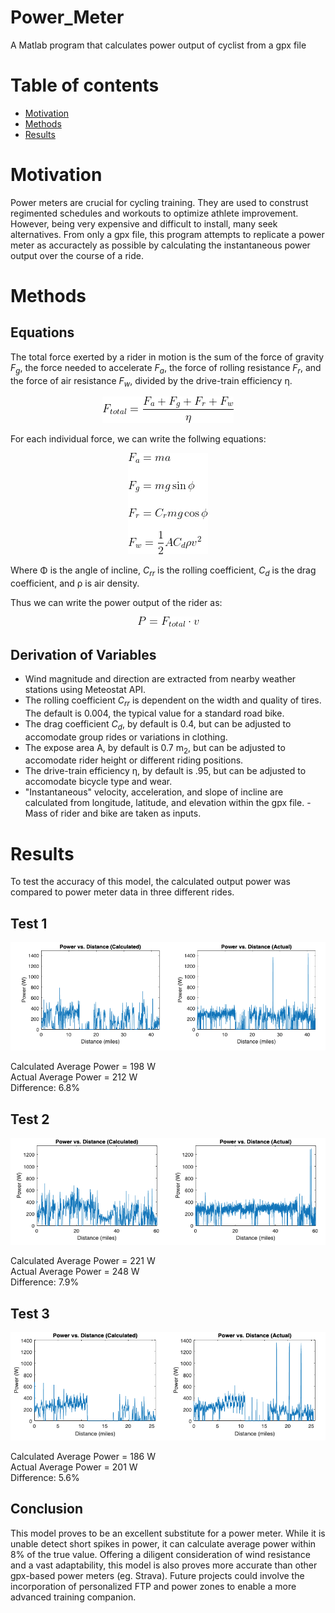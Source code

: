 # Power_Meter
A Matlab program that calculates power output of cyclist from a gpx file

# Table of contents
* [Motivation](#Motivation)
* [Methods](#Methods)
* [Results](#Results)

# Motivation
Power meters are crucial for cycling training. They are used to construst regimented schedules and workouts to optimize athlete improvement. However, being very expensive and difficult to install, many seek alternatives. From only a gpx file, this program attempts to replicate a power meter as accuractely as possible by calculating the instantaneous power output over the course of a ride. 

# Methods
## Equations
The total force exerted by a rider in motion is the sum of the force of gravity _F<sub>g</sub>_, the force needed to accelerate _F<sub>a</sub>_, the force of rolling resistance _F<sub>r</sub>_, and the force of air resistance _F<sub>w</sub>_, divided by the drive-train efficiency η.
<p align="center"> 
<img src="img/Ftot2.gif">
</p>

For each individual force, we can write the follwing equations:
<p align="center"> 
<img src="img/Forces.gif">
</p>

Where Φ is the angle of incline, _C<sub>rr</sub>_ is the rolling coefficient, _C<sub>d</sub>_ is the drag coefficient, and ρ is air density. 

Thus we can write the power output of the rider as:
<p align="center"> 
<img src="img/Power2.gif">
</p>

## Derivation of Variables

- Wind magnitude and direction are extracted from nearby weather stations using Meteostat API. 
- The rolling coefficient _C<sub>rr</sub>_ is dependent on the width and quality of tires. The default is 0.004, the typical value for a standard road bike. 
- The drag coefficient _C<sub>d</sub>_, by default is 0.4, but can be adjusted to accomodate group rides or variations in clothing.
- The expose area A, by default is 0.7 m<sub>2</sub>, but can be adjusted to accomodate rider height or different riding positions. 
- The drive-train efficiency η, by default is .95, but can be adjusted to accomodate bicycle type and wear.
- "Instantaneous" velocity, acceleration, and slope of incline are calculated from longitude, latitude, and elevation within the gpx file. - Mass of rider and bike are taken as inputs. 

# Results
To test the accuracy of this model, the calculated output power was compared to power meter data in three different rides.
## Test 1
<p align="center"> 
<img src="img/Test_1.png">
</p>

Calculated Average Power = 198 W<br/>
Actual Average Power = 212 W<br/>
Difference: 6.8%<br/>

## Test 2
<p align="center"> 
<img src="img/Test_2.png">
</p>

Calculated Average Power = 221 W<br/>
Actual Average Power = 248 W<br/>
Difference: 7.9%<br/>


## Test 3
<p align="center"> 
<img src="img/Test2_3.png">
</p>

Calculated Average Power = 186 W<br/>
Actual Average Power = 201 W<br/>
Difference: 5.6%<br/>

## Conclusion
This model proves to be an excellent substitute for a power meter. While it is unable detect short spikes in power, it can calculate average power within 8% of the true value. Offering a diligent consideration of wind resistance and a vast adaptability, this model is also proves more accurate than other gpx-based power meters (eg. Strava). Future projects could involve the incorporation of personalized FTP and power zones to enable a more advanced training companion. 


